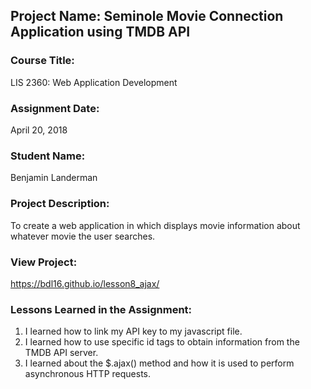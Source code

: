 ## Project Name:  Seminole Movie Connection Application using TMDB API

### Course Title:
LIS 2360:  Web Application Development

### Assignment Date:  
April 20, 2018

### Student Name:  
Benjamin Landerman

### Project Description:
To create a web application in which displays movie information about whatever movie the user searches.

### View Project:
https://bdl16.github.io/lesson8_ajax/

### Lessons Learned in the Assignment:
1. I learned how to link my API key to my javascript file.
2. I learned how to use specific id tags to obtain information from the TMDB API server.
3. I learned about the $.ajax() method and how it is used to perform asynchronous HTTP requests.